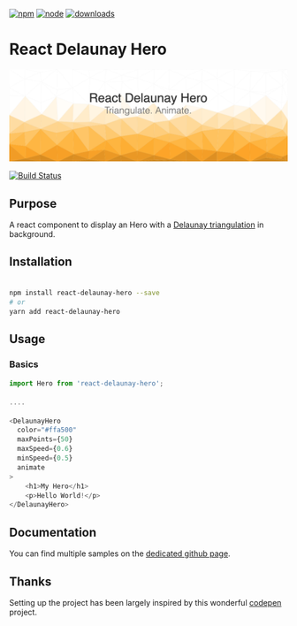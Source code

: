 [![npm][npm]][npm-url]
[![node][node]][node-url]
[![downloads][downloads]][downloads-url]

# React Delaunay Hero

![Sample React Delaunay Hero](/example.png)

[![Build Status](https://travis-ci.org/svengau/react-delaunay-hero.svg?branch=master)](https://travis-ci.org/svengau/react-delaunay-hero)

## Purpose

A react component to display an Hero with a [Delaunay triangulation](https://en.wikipedia.org/wiki/Delaunay_triangulation) in background.

## Installation

```bash

npm install react-delaunay-hero --save
# or
yarn add react-delaunay-hero

```

## Usage

### Basics

```js
import Hero from 'react-delaunay-hero';

....

<DelaunayHero
  color="#ffa500"
  maxPoints={50}
  maxSpeed={0.6}
  minSpeed={0.5}
  animate
>
    <h1>My Hero</h1>
    <p>Hello World!</p>
</DelaunayHero>

```

## Documentation

You can find multiple samples on the [dedicated github page](https://svengau.github.io/react-delaunay-hero/).

## Thanks

Setting up the project has been largely inspired by this wonderful [codepen](https://codepen.io/tibomahe/pen/KKPbzJy) project.

[npm]: https://img.shields.io/npm/v/react-delaunay-hero.svg
[npm-url]: https://npmjs.com/package/react-delaunay-hero
[node]: https://img.shields.io/node/v/react-delaunay-hero.svg
[node-url]: https://nodejs.org
[downloads]: https://img.shields.io/npm/dt/react-delaunay-hero.svg
[downloads-url]: https://npmjs.com/package/react-delaunay-hero
